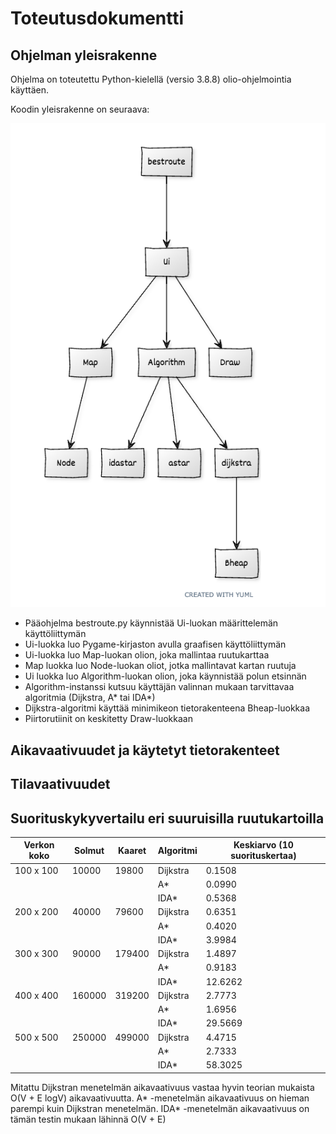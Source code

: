 # Toteutusdokumentti

## Ohjelman yleisrakenne

Ohjelma on toteutettu Python-kielellä (versio 3.8.8) olio-ohjelmointia käyttäen.  

Koodin yleisrakenne on seuraava:

<img src="/dokumentaatio/png/uml-kaavio.png" width="750">

- Pääohjelma bestroute.py käynnistää Ui-luokan määrittelemän käyttöliittymän
- Ui-luokka luo Pygame-kirjaston avulla graafisen käyttöliittymän
- Ui-luokka luo Map-luokan olion, joka mallintaa ruutukarttaa
- Map luokka luo Node-luokan oliot, jotka mallintavat kartan ruutuja
- Ui luokka luo Algorithm-luokan olion, joka käynnistää polun etsinnän
- Algorithm-instanssi kutsuu käyttäjän valinnan mukaan tarvittavaa algoritmia (Dijkstra, A* tai IDA*)
- Dijkstra-algoritmi käyttää minimikeon tietorakenteena Bheap-luokkaa
- Piirtorutiinit on keskitetty Draw-luokkaan

## Aikavaativuudet ja käytetyt tietorakenteet

## Tilavaativuudet

## Suorituskykyvertailu eri suuruisilla ruutukartoilla

Verkon koko | Solmut | Kaaret | Algoritmi | Keskiarvo (10 suorituskertaa)|
--------|--------|--------|-------------|-------------|
| 100 x 100 | 10000 | 19800 | Dijkstra | 0.1508 |
| | | | A\* | 0.0990 |
| | | | IDA\* | 0.5368 |
| 200 x 200 | 40000 | 79600 | Dijkstra | 0.6351 |
| | | | A\*     | 0.4020 |
| | | | IDA\*   | 3.9984 |
| 300 x 300 | 90000 | 179400 | Dijkstra | 1.4897 |
| | | | A\*     | 0.9183 |
| | | | IDA\*   | 12.6262 |
| 400 x 400 | 160000 | 319200 | Dijkstra | 2.7773 |
| | | | A\*      | 1.6956 |
| | | | IDA\*    | 29.5669 |
| 500 x 500 | 250000 | 499000 | Dijkstra | 4.4715  |
| | | | A\*     | 2.7333  |
| | | | IDA\*   | 58.3025 |
          
Mitattu Dijkstran menetelmän aikavaativuus vastaa hyvin teorian mukaista O(V + E logV) aikavaativuutta.  A\* -menetelmän aikavaativuus on hieman parempi kuin Dijkstran menetelmän.  IDA\* -menetelmän aikavaativuus on tämän testin mukaan lähinnä O(V + E)


